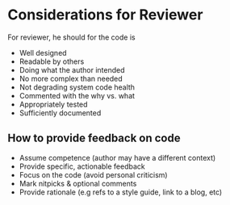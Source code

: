 # Considerations for Reviewer

For reviewer, he should for the code is

- Well designed
- Readable by others
- Doing what the author intended
- No more complex than needed
- Not degrading system code health
- Commented with the why vs. what
- Appropriately tested
- Sufficiently documented

## How to provide feedback on code

- Assume competence (author may have a different context)
- Provide specific, actionable feedback
- Focus on the code (avoid personal criticism)
- Mark nitpicks & optional comments
- Provide rationale (e.g refs to a style guide, link to a blog, etc)

